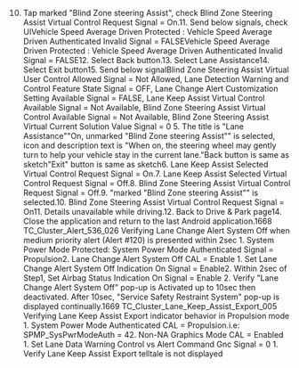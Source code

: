 10. Tap marked "Blind Zone steering Assist", check Blind Zone Steering Assist Virtual Control Request Signal = On.11. Send below signals, check UIVehicle Speed Average Driven Protected : Vehicle Speed Average Driven Authenticated Invalid Signal = FALSEVehicle Speed Average Driven Protected : Vehicle Speed Average Driven Authenticated Invalid Signal = FALSE12. Select Back button.13. Select Lane Assistance14. Select Exit button15. Send below signalBlind Zone Steering Assist Virtual User Control Allowed Signal = Not Allowed, Lane Detection Warning and Control Feature State Signal = OFF, Lane Change Alert Customization Setting Available Signal = FALSE, Lane Keep Assist Virtual Control Available Signal = Not Available, Blind Zone Steering Assist Virtual Control Available Signal = Not Available, Blind Zone Steering Assist Virtual Current Solution Value Signal = 0 5. The title is "Lane Assistance""On, unmarked "Blind Zone steering Assist"" is selected, icon and description text is "When on, the steering wheel may gently turn to help your vehicle stay in the current lane."Back button is same as sketch"Exit" button is same as sketch6. Lane Keep Assist Selected Virtual Control Request Signal = On.7. Lane Keep Assist Selected Virtual Control Request Signal = Off.8. Blind Zone Steering Assist Virtual Control Request Signal = Off.9. "marked "Blind Zone steering Assist"" is selected.10. Blind Zone Steering Assist Virtual Control Request Signal = On11. Details unavailable while driving.12. Back to Drive & Park page14. Close the application and return to the last Android application.1668 TC_Cluster_Alert_536_026 Verifying Lane Change Alert System Off when medium priority alert (Alert #120) is presented within 2sec 1. System Power Mode Protected: System Power Mode Authenticated Signal = Propulsion2. Lane Change Alert System Off CAL = Enable 1. Set Lane Change Alert System Off Indication On Signal = Enable2. Within 2sec of Step1, Set Airbag Status Indication On Signal = Enable 2. Verify "Lane Change Alert System Off" pop-up is Activated up to 10sec then deactivated. After 10sec, "Service Safety Restraint System" pop-up is displayed continually.1669 TC_Cluster_Lane_Keep_Assist_Export_005 Verifying Lane Keep Assist Export indicator behavior in Propulsion mode 1. System Power Mode Authenticated CAL = Propulsion.i.e: SPMP_SysPwrModeAuth = 42. Non-NA Graphics Mode CAL = Enabled 1. Set Lane Data Warning Control vs Alert Command Gnc Signal = 0 1. Verify Lane Keep Assist Export telltale is not displayed